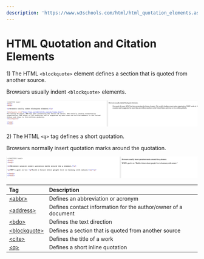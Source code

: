 ```yaml
---
description: 'https://www.w3schools.com/html/html_quotation_elements.asp'
---
```


# HTML Quotation and Citation Elements

1\) The HTML `<blockquote>` element defines a section that is quoted from another source.

Browsers usually indent `<blockquote>` elements.

![](../../.gitbook/assets/image%20%28308%29.png)

2\) The HTML `<q>` tag defines a short quotation.

Browsers normally insert quotation marks around the quotation.

![](../../.gitbook/assets/image%20%28301%29.png)





| Tag | Description |
| :--- | :--- |
| [&lt;abbr&gt;](https://www.w3schools.com/tags/tag_abbr.asp) | Defines an abbreviation or acronym |
| [&lt;address&gt;](https://www.w3schools.com/tags/tag_address.asp) | Defines contact information for the author/owner of a document |
| [&lt;bdo&gt;](https://www.w3schools.com/tags/tag_bdo.asp) | Defines the text direction |
| [&lt;blockquote&gt;](https://www.w3schools.com/tags/tag_blockquote.asp) | Defines a section that is quoted from another source |
| [&lt;cite&gt;](https://www.w3schools.com/tags/tag_cite.asp) | Defines the title of a work |
| [&lt;q&gt;](https://www.w3schools.com/tags/tag_q.asp) | Defines a short inline quotation |

